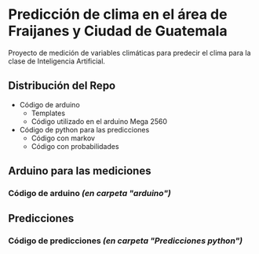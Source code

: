 # Predicción de clima en el área de Fraijanes y Ciudad de Guatemala
Proyecto de medición de variables climáticas para predecir el clima para la clase de Inteligencia Artificial.


## Distribución del Repo
* Código de arduino
  * Templates
  * Código utilizado en el arduino Mega 2560
* Código de python para las predicciones
  * Código con markov
  * Código con probabilidades
  

## Arduino para las mediciones
### Código de arduino *(en carpeta "arduino")*

## Predicciones
### Código de predicciones *(en carpeta "Predicciones python")*

